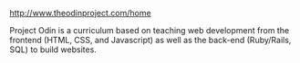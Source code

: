 http://www.theodinproject.com/home

Project Odin is a curriculum based on teaching web development from the frontend (HTML, CSS, and Javascript) as well as the back-end (Ruby/Rails, SQL) to build websites.